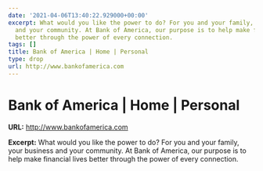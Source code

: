 ```yaml
---
date: '2021-04-06T13:40:22.929000+00:00'
excerpt: What would you like the power to do? For you and your family, your business
  and your community. At Bank of America, our purpose is to help make financial lives
  better through the power of every connection.
tags: []
title: Bank of America | Home | Personal
type: drop
url: http://www.bankofamerica.com
---
```


# Bank of America | Home | Personal

**URL:** http://www.bankofamerica.com

**Excerpt:** What would you like the power to do? For you and your family, your business and your community. At Bank of America, our purpose is to help make financial lives better through the power of every connection.
